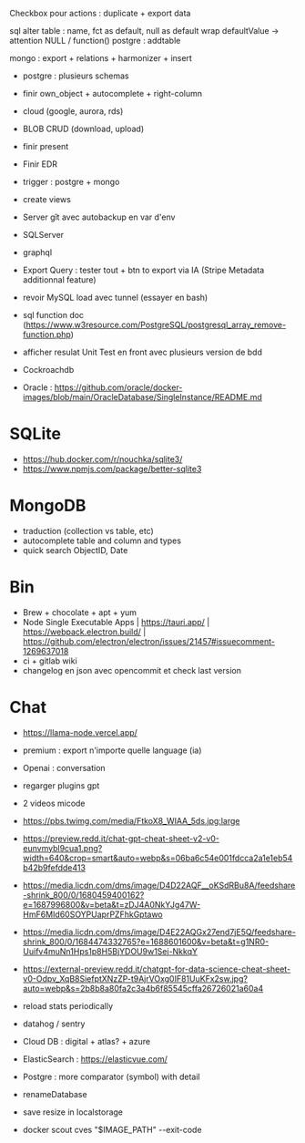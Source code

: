 Checkbox pour actions : duplicate + export data



sql alter table : name, fct as default, null as default
wrap defaultValue -> attention NULL / function()
postgre : addtable

mongo : export + relations + harmonizer + insert
















- postgre : plusieurs schemas
- finir own_object + autocomplete + right-column
- cloud (google, aurora, rds)
- BLOB CRUD (download, upload)
- finir present
- Finir EDR
- trigger : postgre + mongo
- create views
- Server gît avec autobackup en var d'env
- SQLServer
- graphql
- Export Query : tester tout + btn to export via IA (Stripe Metadata additionnal feature)
- revoir MySQL load avec tunnel (essayer en bash)



































- sql function doc (https://www.w3resource.com/PostgreSQL/postgresql_array_remove-function.php)
- afficher resulat Unit Test en front avec plusieurs version de bdd
- Cockroachdb
- Oracle : https://github.com/oracle/docker-images/blob/main/OracleDatabase/SingleInstance/README.md

# SQLite
- https://hub.docker.com/r/nouchka/sqlite3/
- https://www.npmjs.com/package/better-sqlite3

# MongoDB
- traduction (collection vs table, etc)
- autocomplete table and column and types
- quick search ObjectID, Date

# Bin
- Brew + chocolate + apt + yum
- Node Single Executable Apps | https://tauri.app/ | https://webpack.electron.build/ | https://github.com/electron/electron/issues/21457#issuecomment-1269637018
- ci + gitlab wiki
- changelog en json avec opencommit et check last version

# Chat
- https://llama-node.vercel.app/
- premium : export n'importe quelle language (ia)
- Openai : conversation
- regarger plugins gpt
- 2 videos micode
- https://pbs.twimg.com/media/FtkoX8_WIAA_5ds.jpg:large
- https://preview.redd.it/chat-gpt-cheat-sheet-v2-v0-eunvmybl9cua1.png?width=640&crop=smart&auto=webp&s=06ba6c54e001fdcca2a1e1eb54b42b9fefdde413
- https://media.licdn.com/dms/image/D4D22AQF__oKSdRBu8A/feedshare-shrink_800/0/1680459400162?e=1687996800&v=beta&t=zDJ4A0NkYJg47W-HmF6MId60SOYPUaprPZFhkGptawo
- https://media.licdn.com/dms/image/D4E22AQGx27end7jE5Q/feedshare-shrink_800/0/1684474332765?e=1688601600&v=beta&t=g1NR0-Uuifv4muNn1Hps1p8H5BjYDOU9w1Sej-NkkqY
- https://external-preview.redd.it/chatgpt-for-data-science-cheat-sheet-v0-Odpv_XqB8SiefptXNzZP-t9AjrVOxg0IF81UuKFx2sw.jpg?auto=webp&s=2b8b8a80fa2c3a4b6f85545cffa26726021a60a4












- reload stats periodically
- datahog / sentry
- Cloud DB : digital + atlas? + azure
- ElasticSearch : https://elasticvue.com/
- Postgre : more comparator (symbol) with detail
- renameDatabase
- save resize in localstorage
- docker scout cves "$IMAGE_PATH" --exit-code
